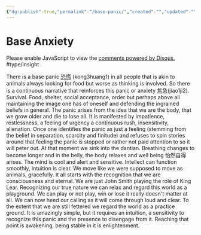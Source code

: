 ```yaml
---
{"dg-publish":true,"permalink":"/base-panic/","created":"","updated":""}
---
```



# Base Anxiety

<!-- Google tag (gtag.js) --> <script async src="https://www.googletagmanager.com/gtag/js?id=G-VTS8P5L3R1"></script> <script> window.dataLayer = window.dataLayer || []; function gtag(){dataLayer.push(arguments);} gtag('js', new Date()); gtag('config', 'G-VTS8P5L3R1'); </script>
<div id="disqus_thread"></div>
<script>
    /**
    *  RECOMMENDED CONFIGURATION VARIABLES: EDIT AND UNCOMMENT THE SECTION BELOW TO INSERT DYNAMIC VALUES FROM YOUR PLATFORM OR CMS.
    *  LEARN WHY DEFINING THESE VARIABLES IS IMPORTANT: https://disqus.com/admin/universalcode/#configuration-variables    */
    /*
    var disqus_config = function () {
    this.page.url = PAGE_URL;  // Replace PAGE_URL with your page's canonical URL variable
    this.page.identifier = PAGE_IDENTIFIER; // Replace PAGE_IDENTIFIER with your page's unique identifier variable
    };
    */
    (function() { // DON'T EDIT BELOW THIS LINE
    var d = document, s = d.createElement('script');
    s.src = 'https://www-spiritual-garden-com.disqus.com/embed.js';
    s.setAttribute('data-timestamp', +new Date());
    (d.head || d.body).appendChild(s);
    })();
</script>
<noscript>Please enable JavaScript to view the <a href="https://disqus.com/?ref_noscript">comments powered by Disqus.</a></noscript>
#type/insight 

There is a base panic [恐慌](https://www.mdbg.net/chinese/dictionary?page=worddict&wdrst=0&wdqb=panic# "Show information about all characters") (kong3huang1) in all people that is akin to animals always looking for food but worse as thinking is involved. So there is a continuous narrative that reinforces this panic or anxiety [焦急](https://www.mdbg.net/chinese/dictionary?page=worddict&wdrst=0&wdqb=anxiety# "Show information about all characters")(jiao1ji2). Survival. Food, shelter, social acceptance, order but perhaps above all  maintaining the image one has of oneself and defending the ingrained beliefs in general. The panic arises from the idea that we are the body, that we grow older and die to lose all. It is manifested by impatience, restlessness, a feeling of urgency a continuous rush, insensitivity, alienation. 
Once one identifies the panic as just a feeling (stemming from the belief in separation, scarcity and finitude) and refuses to spin stories around that feeling the panic is stopped or rather not paid attention to so it will peter out. At that moment we sink into the dantian. Breathing changes to become longer and in the belly, the body relaxes and well being 怡然自得 arises. The mind is cool and alert and sensitive.  Intellect can function smoothly, intuition is clear. We move like we were supposed to move as animals, gracefully.
It all starts with the recognition that we are consciousness and eternal. We are just John Smith playing the role of King Lear. Recognizing our true nature we can relax and regard this world as a playground. We can play or not play, win or lose it really doesn't matter at all. We can now heed our calling as it will come through loud and clear. To the extent that we are still fettered we regard the world as a practice ground. 
It is amazingly simple, but it requires an intuition, a sensitivity to recognize this panic and the presence to disengage from it. Reaching that point is awakening, being stable in it is enlightenment.
